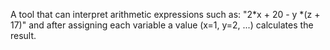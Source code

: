 A tool that can interpret arithmetic expressions such as: "2*x + 20 - y *(z + 17)" and after assigning each variable a value (x=1, y=2, ...) calculates the result.